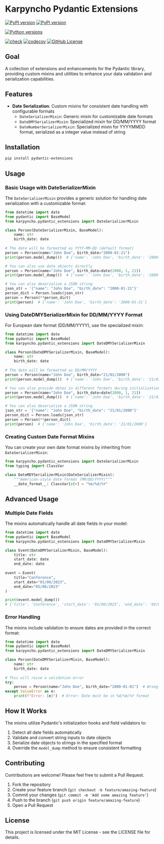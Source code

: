 # Karpyncho Pydantic Extensions

[![PyPI version](https://badge.fury.io/py/karpyncho-pydantic-extensions.svg)](https://badge.fury.io/py/karpyncho-pydantic-extensions)
[![PyPI version](https://img.shields.io/pypi/v/pydantic-extensions.svg)](https://pypi.org/project/karpyncho-pydantic-extensions/)

[![Python versions](https://img.shields.io/pypi/pyversions/pydantic-extensions.svg)](https://pypi.org/project/karpyncho-pydantic-extensions/)

[![check](https://github.com/karpyncho/pydantic-extensions/actions/workflows/check.yml/badge.svg)](https://github.com/karpyncho/pydantic-extensions/actions/workflows/check.yml)
[![codecov](https://codecov.io/gh/karpyncho/pydantic-extensions/graph/badge.svg?token=swpOXcNXkz)](https://codecov.io/gh/karpyncho/pydantic-extensions)
[![GitHub License](https://img.shields.io/github/license/karpyncho/pydantic-extensions)](https://github.com/karpyncho/pydantic-extensions/blob/main/LICENSE)
## Goal

A collection of extensions and enhancements for the Pydantic library, providing custom mixins and utilities to enhance your data validation and serialization capabilities.

## Features

- **Date Serialization**: Custom mixins for consistent date handling with configurable formats
  - `DateSerializerMixin`: Generic mixin for customizable date formats
  - `DateDMYSerializerMixin`: Specialized mixin for DD/MM/YYYY format
  - `DateNumberSerializerMixin`: Specialized mixin for YYYYMMDD format, serialized as a integer value instead of string

## Installation

```bash
pip install pydantic-extensions
```

## Usage

### Basic Usage with DateSerializerMixin

The `DateSerializerMixin` provides a generic solution for handling date serialization with a customizable format:

```python
from datetime import date
from pydantic import BaseModel
from karpyncho.pydantic_extensions import DateSerializerMixin

class Person(DateSerializerMixin, BaseModel):
    name: str
    birth_date: date
    
# The date will be formatted as YYYY-MM-DD (default format)
person = Person(name="John Doe", birth_date="2000-01-21")
print(person.model_dump())  # {'name': 'John Doe', 'birth_date': '2000-01-21'}

# You can also use date objects directly
person = Person(name="John Doe", birth_date=date(2000, 1, 21))
print(person.model_dump())  # {'name': 'John Doe', 'birth_date': '2000-01-21'}

# You can also deserialize a JSON string
json_str = '{"name": "John Doe", "birth_date": "2000-01-21"}'
person_dict = Person.loads(json_str)
person = Person(**person_dict)  
print(person)  # {'name': 'John Doe', 'birth_date': '2000-01-21'}

```

### Using DateDMYSerializerMixin for DD/MM/YYYY Format

For European date format (DD/MM/YYYY), use the specialized mixin:

```python
from datetime import date
from pydantic import BaseModel
from karpyncho.pydantic_extensions import DateDMYSerializerMixin

class Person(DateDMYSerializerMixin, BaseModel):
    name: str
    birth_date: date
    
# The date will be formatted as DD/MM/YYYY
person = Person(name="John Doe", birth_date="21/01/2000")
print(person.model_dump())  # {'name': 'John Doe', 'birth_date': '21/01/2000'}

# You can also provide dates in different formats during initialization
person = Person(name="John Doe", birth_date=date(2000, 1, 21))
print(person.model_dump())  # {'name': 'John Doe', 'birth_date': '21/01/2000'}

# You can also deserialize a JSON string
json_str = '{"name": "John Doe", "birth_date": "21/01/2000"}'
person_dict = Person.loads(json_str)
person = Person(**person_dict)  
print(person)  # {'name': 'John Doe', 'birth_date': '21/01/2000'}
```

### Creating Custom Date Format Mixins

You can create your own date format mixins by inheriting from `DateSerializerMixin`:

```python
from karpyncho.pydantic_extensions import DateSerializerMixin
from typing import ClassVar

class DateMDYSerializerMixin(DateSerializerMixin):
    """American-style date format (MM/DD/YYYY)"""
    __date_format__: ClassVar[str] = "%m/%d/%Y"
```

## Advanced Usage

### Multiple Date Fields

The mixins automatically handle all date fields in your model:

```python
from datetime import date
from pydantic import BaseModel
from karpyncho.pydantic_extensions import DateDMYSerializerMixin

class Event(DateDMYSerializerMixin, BaseModel):
    title: str
    start_date: date
    end_date: date
    
event = Event(
    title="Conference",
    start_date="01/06/2023",
    end_date="05/06/2023"
)

print(event.model_dump())
# {'title': 'Conference', 'start_date': '01/06/2023', 'end_date': '05/06/2023'}
```

### Error Handling

The mixins include validation to ensure dates are provided in the correct format:

```python
from datetime import date
from pydantic import BaseModel
from karpyncho.pydantic_extensions import DateDMYSerializerMixin

class Person(DateDMYSerializerMixin, BaseModel):
    name: str
    birth_date: date
    
# This will raise a validation error
try:
    person = Person(name="John Doe", birth_date="2000-01-01")  # Wrong format
except ValueError as e:
    print(f"Error: {e}")  # Error: Date must be in %d/%m/%Y format
```

## How It Works

The mixins utilize Pydantic's initialization hooks and field validators to:

1. Detect all date fields automatically
2. Validate and convert string inputs to date objects
3. Serialize date objects to strings in the specified format
4. Override the `model_dump` method to ensure consistent formatting

## Contributing

Contributions are welcome! Please feel free to submit a Pull Request.

1. Fork the repository
2. Create your feature branch (`git checkout -b feature/amazing-feature`)
3. Commit your changes (`git commit -m 'Add some amazing feature'`)
4. Push to the branch (`git push origin feature/amazing-feature`)
5. Open a Pull Request

## License

This project is licensed under the MIT License - see the LICENSE file for details.